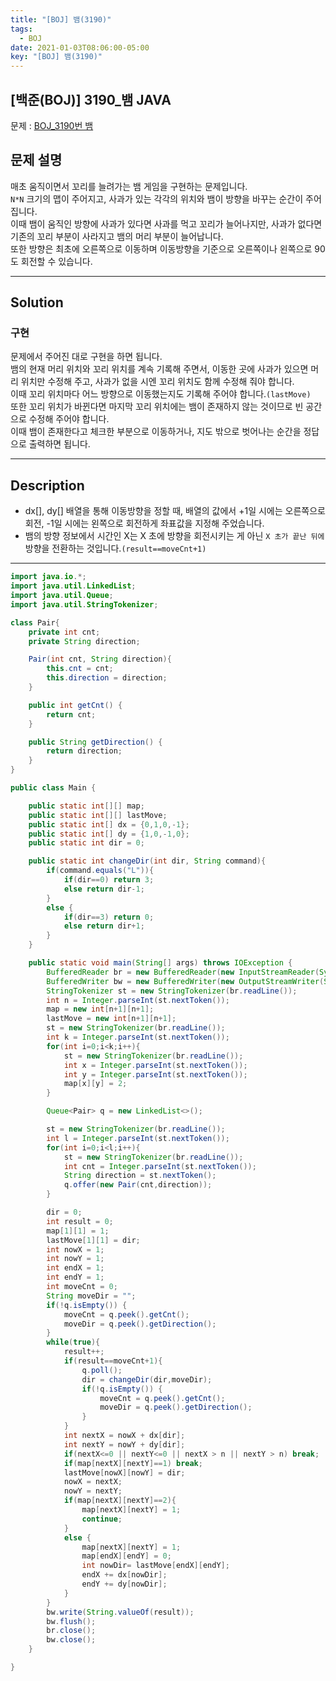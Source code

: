 ```yaml
---
title: "[BOJ] 뱀(3190)"
tags:
  - BOJ
date: 2021-01-03T08:06:00-05:00
key: "[BOJ] 뱀(3190)"
---
```


## [백준(BOJ)] 3190_뱀 JAVA

<!--more-->

문제 : [BOJ_3190번 뱀](https://www.acmicpc.net/problem/3190)<br>

## 문제 설명

매초 움직이면서 꼬리를 늘려가는 뱀 게임을 구현하는 문제입니다.<br>
`N*N` 크기의 맵이 주어지고, 사과가 있는 각각의 위치와 뱀이 방향을 바꾸는 순간이 주어집니다.<br>
이때 뱀이 움직인 방향에 사과가 있다면 사과를 먹고 꼬리가 늘어나지만, 사과가 없다면 기존의 꼬리 부분이 사라지고 뱀의 머리 부분이 늘어납니다.<br>
또한 방향은 최초에 오른쪽으로 이동하며 이동방향을 기준으로 오른쪽이나 왼쪽으로 90도 회전할 수 있습니다.<br>

---

## Solution

### 구현

문제에서 주어진 대로 구현을 하면 됩니다.<br>
뱀의 현재 머리 위치와 꼬리 위치를 계속 기록해 주면서, 이동한 곳에 사과가 있으면 머리 위치만 수정해 주고, 사과가 없을 시엔 꼬리 위치도 함께 수정해 줘야 합니다.<br>
이때 꼬리 위치마다 어느 방향으로 이동했는지도 기록해 주어야 합니다.`(lastMove)`<br>
또한 꼬리 위치가 바뀐다면 마지막 꼬리 위치에는 뱀이 존재하지 않는 것이므로 빈 공간으로 수정해 주어야 합니다.<br>
이때 뱀이 존재한다고 체크한 부분으로 이동하거나, 지도 밖으로 벗어나는 순간을 정답으로 출력하면 됩니다.<br>

---

## Description

- dx[], dy[] 배열을 통해 이동방향을 정할 때, 배열의 값에서 +1일 시에는 오른쪽으로 회전, -1일 시에는 왼쪽으로 회전하게 좌표값을 지정해 주었습니다.<br>
- 뱀의 방향 정보에서 시간인 X는 X 초에 방향을 회전시키는 게 아닌 `X 초가 끝난 뒤에` 방향을 전환하는 것입니다.`(result==moveCnt+1)`

---

```java
import java.io.*;
import java.util.LinkedList;
import java.util.Queue;
import java.util.StringTokenizer;

class Pair{
    private int cnt;
    private String direction;

    Pair(int cnt, String direction){
        this.cnt = cnt;
        this.direction = direction;
    }

    public int getCnt() {
        return cnt;
    }

    public String getDirection() {
        return direction;
    }
}

public class Main {

    public static int[][] map;
    public static int[][] lastMove;
    public static int[] dx = {0,1,0,-1};
    public static int[] dy = {1,0,-1,0};
    public static int dir = 0;

    public static int changeDir(int dir, String command){
        if(command.equals("L")){
            if(dir==0) return 3;
            else return dir-1;
        }
        else {
            if(dir==3) return 0;
            else return dir+1;
        }
    }

    public static void main(String[] args) throws IOException {
        BufferedReader br = new BufferedReader(new InputStreamReader(System.in));
        BufferedWriter bw = new BufferedWriter(new OutputStreamWriter(System.out));
        StringTokenizer st = new StringTokenizer(br.readLine());
        int n = Integer.parseInt(st.nextToken());
        map = new int[n+1][n+1];
        lastMove = new int[n+1][n+1];
        st = new StringTokenizer(br.readLine());
        int k = Integer.parseInt(st.nextToken());
        for(int i=0;i<k;i++){
            st = new StringTokenizer(br.readLine());
            int x = Integer.parseInt(st.nextToken());
            int y = Integer.parseInt(st.nextToken());
            map[x][y] = 2;
        }

        Queue<Pair> q = new LinkedList<>();

        st = new StringTokenizer(br.readLine());
        int l = Integer.parseInt(st.nextToken());
        for(int i=0;i<l;i++){
            st = new StringTokenizer(br.readLine());
            int cnt = Integer.parseInt(st.nextToken());
            String direction = st.nextToken();
            q.offer(new Pair(cnt,direction));
        }

        dir = 0;
        int result = 0;
        map[1][1] = 1;
        lastMove[1][1] = dir;
        int nowX = 1;
        int nowY = 1;
        int endX = 1;
        int endY = 1;
        int moveCnt = 0;
        String moveDir = "";
        if(!q.isEmpty()) {
            moveCnt = q.peek().getCnt();
            moveDir = q.peek().getDirection();
        }
        while(true){
            result++;
            if(result==moveCnt+1){
                q.poll();
                dir = changeDir(dir,moveDir);
                if(!q.isEmpty()) {
                    moveCnt = q.peek().getCnt();
                    moveDir = q.peek().getDirection();
                }
            }
            int nextX = nowX + dx[dir];
            int nextY = nowY + dy[dir];
            if(nextX<=0 || nextY<=0 || nextX > n || nextY > n) break;
            if(map[nextX][nextY]==1) break;
            lastMove[nowX][nowY] = dir;
            nowX = nextX;
            nowY = nextY;
            if(map[nextX][nextY]==2){
                map[nextX][nextY] = 1;
                continue;
            }
            else {
                map[nextX][nextY] = 1;
                map[endX][endY] = 0;
                int nowDir= lastMove[endX][endY];
                endX += dx[nowDir];
                endY += dy[nowDir];
            }
        }
        bw.write(String.valueOf(result));
        bw.flush();
        br.close();
        bw.close();
    }

}
```